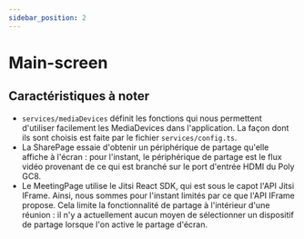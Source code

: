 ```yaml
---
sidebar_position: 2
---
```


# Main-screen



## Caractéristiques à noter


- `services/mediaDevices` définit les fonctions qui nous permettent d'utiliser facilement les MediaDevices dans l'application. La façon dont ils sont choisis est faite par le fichier `services/config.ts`.
- La SharePage essaie d'obtenir un périphérique de partage qu'elle affiche à l'écran : pour l'instant, le périphérique de partage est le flux vidéo provenant de ce qui est branché sur le port d'entrée HDMI du Poly GC8.
- Le MeetingPage utilise le Jitsi React SDK, qui est sous le capot l'API Jitsi IFrame. Ainsi, nous sommes pour l'instant limités par ce que l'API IFrame propose. Cela limite la fonctionnalité de partage à l'intérieur d'une réunion : il n'y a actuellement aucun moyen de sélectionner un dispositif de partage lorsque l'on active le partage d'écran.